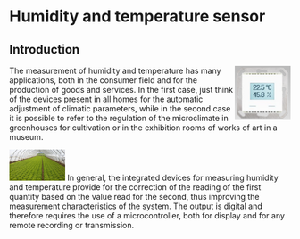 # Humidity and temperature sensor
## Introduction
<img align="right" src="pic/termostato.png" width=100/> The measurement of humidity and temperature has many applications, both in the consumer field and for the production of goods and services. In the first case, just think of the devices present in all homes for the automatic adjustment of climatic parameters,  while in the second case it is possible to refer to the regulation of the microclimate in greenhouses for cultivation or in the exhibition rooms of works of art in a museum.

<img align="leftt" src="pic/serra.jpg" width=100/> In general, the integrated devices for measuring humidity and temperature provide for the correction of the reading of the first quantity based on the value read for the second, thus improving the measurement characteristics of the system. The output is digital and therefore requires the use of a microcontroller, both for display and for any remote recording or transmission.
